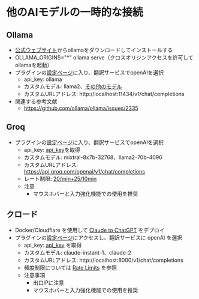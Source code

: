# 他のAIモデルの一時的な接続

## Ollama

- [公式ウェブサイト](https://ollama.com/)からollamaをダウンロードしてインストールする
- OLLAMA_ORIGINS="\*" ollama serve（クロスオリジンアクセスを許可してollamaを起動）
- プラグインの[設定ページ](https://dash.immersivetranslate.com/#general)に入り、翻訳サービスでopenAIを選択
  - api_key: ollama
  - カスタムモデル: llama2、[その他のモデル](https://ollama.com/library)
  - カスタムURLアドレス: http://localhost:11434/v1/chat/completions
- 関連する参考文献
  - https://github.com/ollama/ollama/issues/2335

## Groq

- プラグインの[設定ページ](https://dash.immersivetranslate.com/#general)に入り、翻訳サービスでopenAIを選択
  - api_key: [api_key](https://console.groq.com/keys)を取得
  - カスタムモデル: mixtral-8x7b-32768、llama2-70b-4096
  - カスタムURLアドレス: https://api.groq.com/openai/v1/chat/completions
  - レート制限: [20/min+25/10min](https://console.groq.com/docs/rate-limits)
  - 注意
    - マウスホバーと入力強化機能での使用を推奨

## クロード

- Docker/Cloudflare を使用して [Claude to ChatGPT](https://github.com/jtsang4/claude-to-chatgpt) をデプロイ
- プラグインの[設定ページ](https://dash.immersivetranslate.com/#general)にアクセスし、翻訳サービスに openAI を選択
  - api_key: [api_key](https://www.nightfall.ai/ai-security-101/anthropic-claude-api-key) を取得
  - カスタムモデル: claude-instant-1、claude-2
  - カスタムURLアドレス: http://localhost:8000/v1/chat/completions
  - 頻度制限については [Rate Limits](https://docs.anthropic.com/claude/reference/rate-limits) を参照
  - 注意事項
    - 出口IPに注意
    - マウスホバーと入力強化機能での使用を推奨
